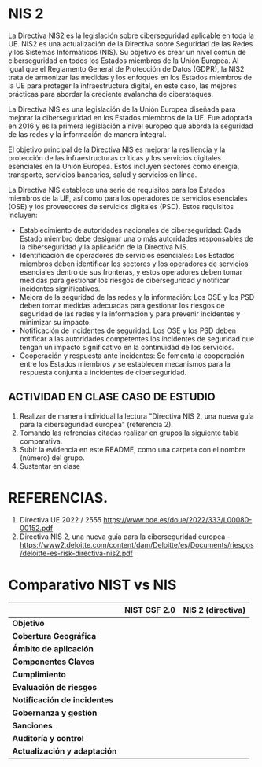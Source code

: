 # NIS 2


La Directiva NIS2 es la legislación sobre ciberseguridad aplicable en toda la UE. NIS2 es una actualización de la Directiva sobre Seguridad de las Redes y los Sistemas Informáticos (NIS). Su objetivo es crear un nivel común de ciberseguridad en todos los Estados miembros de la Unión Europea. Al igual que el Reglamento General de Protección de Datos (GDPR), la NIS2 trata de armonizar las medidas y los enfoques en los Estados miembros de la UE para proteger la infraestructura digital, en este caso, las mejores prácticas para abordar la creciente avalancha de ciberataques.

La Directiva NIS es una legislación de la Unión Europea diseñada para mejorar la ciberseguridad en los Estados miembros de la UE. Fue adoptada en 2016 y es la primera legislación a nivel europeo que aborda la seguridad de las redes y la información de manera integral.

El objetivo principal de la Directiva NIS es mejorar la resiliencia y la protección de las infraestructuras críticas y los servicios digitales esenciales en la Unión Europea. Estos incluyen sectores como energía, transporte, servicios bancarios, salud y servicios en línea.

La Directiva NIS establece una serie de requisitos para los Estados miembros de la UE, así como para los operadores de servicios esenciales (OSE) y los proveedores de servicios digitales (PSD). Estos requisitos incluyen:

- Establecimiento de autoridades nacionales de ciberseguridad: Cada Estado miembro debe designar una o más autoridades responsables de la ciberseguridad y la aplicación de la Directiva NIS.
- Identificación de operadores de servicios esenciales: Los Estados miembros deben identificar los sectores y los operadores de servicios esenciales dentro de sus fronteras, y estos operadores deben tomar medidas para gestionar los riesgos de ciberseguridad y notificar incidentes significativos.
- Mejora de la seguridad de las redes y la información: Los OSE y los PSD deben tomar medidas adecuadas para gestionar los riesgos de seguridad de las redes y la información y para prevenir incidentes y minimizar su impacto.
- Notificación de incidentes de seguridad: Los OSE y los PSD deben notificar a las autoridades competentes los incidentes de seguridad que tengan un impacto significativo en la continuidad de los servicios.
- Cooperación y respuesta ante incidentes: Se fomenta la cooperación entre los Estados miembros y se establecen mecanismos para la respuesta conjunta a incidentes de ciberseguridad.


## ACTIVIDAD  EN CLASE  CASO DE ESTUDIO

1. Realizar de manera individual la lectura "Directiva NIS 2, una nueva guía para la ciberseguridad europea" (referencia 2).
2. Tomando las refrencias citadas  realizar en grupos la siguiente tabla comparativa.
3. Subir la evidencia en este README, como una carpeta con el nombre (número) del grupo.
4. Sustentar en clase


# REFERENCIAS.

1.  Directiva UE 2022 / 2555 https://www.boe.es/doue/2022/333/L00080-00152.pdf
2.  Directiva NIS 2, una nueva guía para la ciberseguridad europea -  https://www2.deloitte.com/content/dam/Deloitte/es/Documents/riesgos/deloitte-es-risk-directiva-nis2.pdf

  # Comparativo NIST vs NIS

|                           | **NIST CSF 2.0**             | **NIS 2 (directiva)**        |
|---------------------------|------------------------------|------------------------------|
| **Objetivo**               |                              |                              |
| **Cobertura Geográfica**   |                              |                              |
| **Ámbito de aplicación**   |                              |                              |
| **Componentes Claves**     |                              |                              |
| **Cumplimiento**           |                              |                              |
| **Evaluación de riesgos**  |                              |                              |
| **Notificación de incidentes** |                          |                              |
| **Gobernanza y gestión**   |                              |                              |
| **Sanciones**              |                              |                              |
| **Auditoría y control**    |                              |                              |
| **Actualización y adaptación** |                          |                              |

